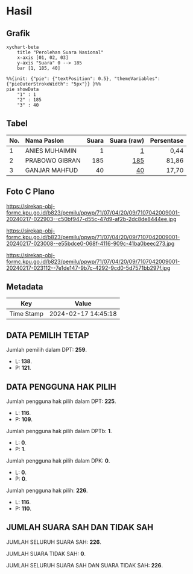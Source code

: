# Hasil

## Grafik

```mermaid
xychart-beta
    title "Perolehan Suara Nasional"
    x-axis [01, 02, 03]
    y-axis "Suara" 0 --> 185
    bar [1, 185, 40]
```

```mermaid
%%{init: {"pie": {"textPosition": 0.5}, "themeVariables": {"pieOuterStrokeWidth": "5px"}} }%%
pie showData
    "1" : 1
    "2" : 185
    "3" : 40
```

## Tabel

| No. | Nama Paslon    | Suara | Suara (raw) | Persentase |
|:--- |:-------------- | -----:| -----------:| ----------:|
| 1   | ANIES MUHAIMIN | 1     | [1][p-1]    | 0,44       |
| 2   | PRABOWO GIBRAN | 185   | [185][p-2]  | 81,86      |
| 3   | GANJAR MAHFUD  | 40    | [40][p-3]   | 17,70      |


[p-1]: https://github.com/gigit-pemilu/pemilu-2024/blob/main/pilpres/hitung-suara/sub/71-sulawesi-utara/sub/07-minahasa-tenggara/sub/04-ratatotok/sub/2009-soyoan/sub/001-tps/sub/paslon-1.txt
[p-2]: https://github.com/gigit-pemilu/pemilu-2024/blob/main/pilpres/hitung-suara/sub/71-sulawesi-utara/sub/07-minahasa-tenggara/sub/04-ratatotok/sub/2009-soyoan/sub/001-tps/sub/paslon-2.txt
[p-3]: https://github.com/gigit-pemilu/pemilu-2024/blob/main/pilpres/hitung-suara/sub/71-sulawesi-utara/sub/07-minahasa-tenggara/sub/04-ratatotok/sub/2009-soyoan/sub/001-tps/sub/paslon-3.txt

## Foto C Plano

https://sirekap-obj-formc.kpu.go.id/b823/pemilu/ppwp/71/07/04/20/09/7107042009001-20240217-022903--c50bf947-d55c-47d9-af2b-2dc8de8444ee.jpg

https://sirekap-obj-formc.kpu.go.id/b823/pemilu/ppwp/71/07/04/20/09/7107042009001-20240217-023008--e55bdce0-068f-4116-909c-41ba0beec273.jpg

https://sirekap-obj-formc.kpu.go.id/b823/pemilu/ppwp/71/07/04/20/09/7107042009001-20240217-023112--7e1de147-9b7c-4292-9cd0-5d7571bb297f.jpg


## Metadata

| Key        | Value               |
| ---------- | ------------------- |
| Time Stamp | 2024-02-17 14:45:18 |


## DATA PEMILIH TETAP

Jumlah pemilih dalam DPT: **259**.
 * L: **138**.
 * P: **121**.

## DATA PENGGUNA HAK PILIH

Jumlah pengguna hak pilih dalam DPT: **225**.
 * L: **116**.
 * P: **109**.

Jumlah pengguna hak pilih dalam DPTb: **1**.
 * L: **0**.
 * P: **1**.

Jumlah pengguna hak pilih dalam DPK: **0**.
 * L: **0**.
 * P: **0**.

Jumlah pengguna hak pilih: **226**.
 * L: **116**.
 * P: **110**.

## JUMLAH SUARA SAH DAN TIDAK SAH

JUMLAH SELURUH SUARA SAH: **226**.

JUMLAH SUARA TIDAK SAH: **0**.

JUMLAH SELURUH SUARA SAH DAN SUARA TIDAK SAH: **226**.


